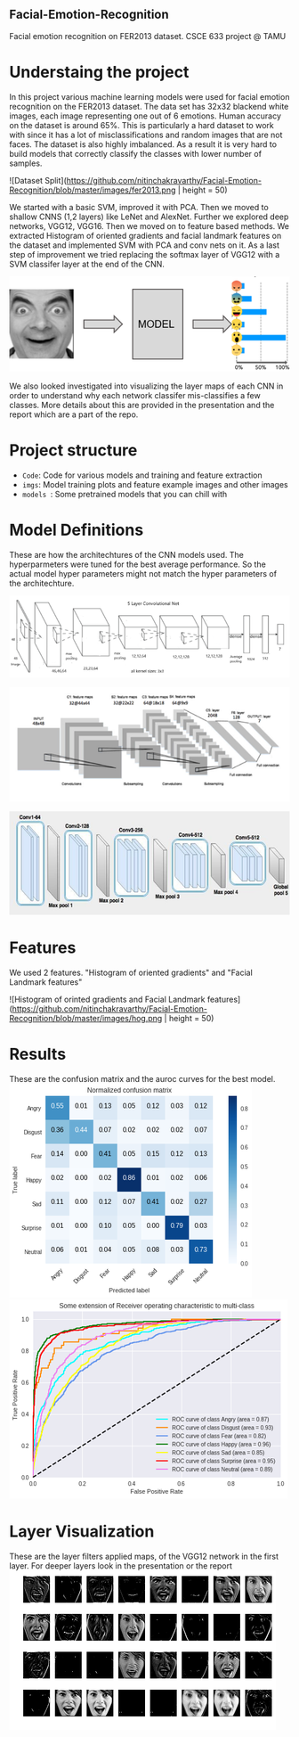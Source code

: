 ## Facial-Emotion-Recognition
Facial emotion recognition on FER2013 dataset.
CSCE 633 project @ TAMU

# Understaing the project
In this project various machine learning models were used for facial emotion recognition on the FER2013 dataset. The data set has 32x32 blackend white images, each image representing one out of 6 emotions. Human accuracy on the dataset is around 65%. This is particularly a hard dataset to work with since it has a lot of misclassifications and random images that are not faces. The dataset is also highly imbalanced. As a result it is very hard to build models that correctly classify the classes with lower number of samples.

![Dataset Split](https://github.com/nitinchakravarthy/Facial-Emotion-Recognition/blob/master/images/fer2013.png | height = 50)  

We started with a basic SVM, improved it with PCA. Then we moved to shallow CNNS (1,2 layers) like LeNet and AlexNet. Further we explored deep networks, VGG12, VGG16. 
Then we moved on to feature based methods. We extracted Histogram of oriented gradients and facial landmark features on the dataset and implemented SVM with PCA and conv nets on it.
As a last step of improvement we tried replacing the softmax layer of VGG12 with a SVM classifer layer at the end of the CNN. 

![Problem statment](https://github.com/nitinchakravarthy/Facial-Emotion-Recognition/blob/master/images/Picture1.png)  



We also looked investigated into visualizing the layer maps of each CNN in order to understand why each network classifer mis-classifies a few classes. More details about this are provided in the presentation and the report which are a part of the repo.

# Project structure
* ```Code```: Code for various models and training and feature extraction
* ```imgs```: Model training plots and feature example images and other images
* ```models ```: Some pretrained models that you can chill with

# Model Definitions
These are how the architechtures of the CNN models used. The hyperparmeters were tuned for the best average performance. So the actual model hyper parameters might not match the hyper parameters of the architechture.

![!AlexNet(https://papers.nips.cc/paper/4824-imagenet-classification-with-deep-convolutional-neural-networks.pdf)](https://github.com/nitinchakravarthy/Facial-Emotion-Recognition/blob/master/images/5-layer.png)  

![!LeNet(http://yann.lecun.com/exdb/publis/pdf/lecun-01a.pdf)](https://github.com/nitinchakravarthy/Facial-Emotion-Recognition/blob/master/images/lenet.png)  

![!VGG16(https://arxiv.org/abs/1409.1556)](https://github.com/nitinchakravarthy/Facial-Emotion-Recognition/blob/master/images/16-layer.png)  

# Features
We used 2 features. "Histogram of oriented gradients" and "Facial Landmark features"

![Histogram of orinted gradients and Facial Landmark features](https://github.com/nitinchakravarthy/Facial-Emotion-Recognition/blob/master/images/hog.png | height = 50)  

# Results
These are the confusion matrix and the auroc curves for the best model.
![](https://github.com/nitinchakravarthy/Facial-Emotion-Recognition/blob/master/images/cnn-confmat.png)  
![](https://github.com/nitinchakravarthy/Facial-Emotion-Recognition/blob/master/images/auroc.png)  


# Layer Visualization
These are the layer filters applied maps, of the VGG12 network in the first layer. For deeper layers look in the presentation or the report
![Layer 1](https://github.com/nitinchakravarthy/Facial-Emotion-Recognition/blob/master/images/vis1.png)  




